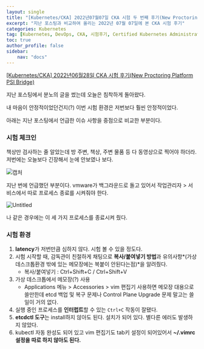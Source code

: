 ```yaml
---
layout: single
title: "[Kubernetes/CKA] 2022년07월07일 CKA 시험 두 번째 후기(New Proctoring Platform PSI Bridge)"
excerpt: "지난 포스팅과 비교하여 올리는 2022년 07월 07일에 본 CKA 시험 후기"
categories: Kubernetes
tag: [Kubernetes, DevOps, CKA, 시험후기, Certified Kubernetes Administrator, PSI Bridge]
toc: true
author_profile: false
sidebar:
    nav: "docs"
---
```


[[Kubernetes/CKA] 2022년06월28일 CKA 시험 후기(New Proctoring Platform PSI Bridge)](https://gain-yoo.github.io/kubernetes/CKA-%EC%8B%9C%ED%97%98-%ED%9B%84%EA%B8%B0/)

지난 포스팅에서 분노의 글을 썼는데 오늘은 침착하게 돌아왔다.

내 마음이 안정적이었던건지(?) 이번 시험 환경은 저번보다 훨씬 안정적이었다.

아래는 지난 포스팅에서 언급한 이슈 사항을 중점으로 비교한 부분이다.

### 시험 체크인

책상만 검사하는 줄 알았는데 방 주변, 책상, 주변 물품 등 다 동영상으로 찍어야 하더라. 저번에는 오늘보다 긴장해서 눈에 안보였나 보다.

![캡처](https://user-images.githubusercontent.com/100563973/177816706-44e2b799-22b7-45be-abf2-0910f934f636.png)

지난 번에 언급했던 부분이다. vmware가 백그라운드로 돌고 있어서 작업관리자 > 서비스에서 따로 프로세스 종료를 시켜줘야 한다.

![Untitled](https://user-images.githubusercontent.com/100563973/177816732-dfb46a93-be9b-4134-a660-468a56659eae.png)

나 같은 경우에는 이 세 가지 프로세스를 종료시켜 줬다.

### 시험 환경

1. **latency**가 저번만큼 심하지 않다. 시험 볼 수 있을 정도다.
2. 시험 시작할 때, 감독관이 친절하게 채팅으로 **복사/붙여넣기 방법**과 유의사항*(가상데스크톱환경 밖에 있는 메모장에는 복붙이 안된다는점)*을 알려줬다.
    - 복사/붙여넣기 : Ctrl+Shift+C / Ctrl+Shift+V
3. 가상 데스크톱에서 메모장(?) 사용
    - Applications 메뉴 > Accessories > vim 편집기 사용하면 메모장 대용으로 쓸만한데 etcd 백업 및 복구 문제나 Control Plane Upgrade 문제 말고는 쓸 일이 거의 없다.
4. 실행 중인 프로세스를 **인터럽트**할 수 있는 `Ctrl+C` 작동이 잘됐다.
5. **etcdctl 도구**는 install하지 않아도 된다. 설치가 되어 있다. 별다른 에러도 발생하지 않았다.
6. kubectl 자동 완성도 되어 있고 vim 편집기도 tab키 설정이 되어있어서 **~/.vimrc 설정을 따로 하지 않아도 된다.**
